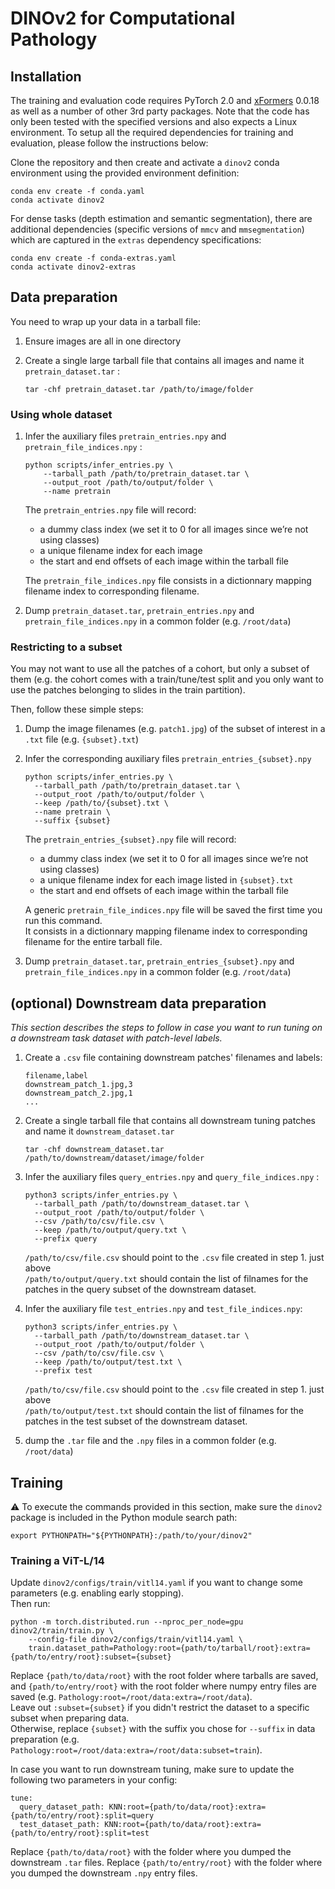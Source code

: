 # DINOv2 for Computational Pathology

## Installation

The training and evaluation code requires PyTorch 2.0 and [xFormers](https://github.com/facebookresearch/xformers) 0.0.18 as well as a number of other 3rd party packages. Note that the code has only been tested with the specified versions and also expects a Linux environment. To setup all the required dependencies for training and evaluation, please follow the instructions below:

Clone the repository and then create and activate a `dinov2` conda environment using the provided environment definition:

```shell
conda env create -f conda.yaml
conda activate dinov2
```

For dense tasks (depth estimation and semantic segmentation), there are additional dependencies (specific versions of `mmcv` and `mmsegmentation`) which are captured in the `extras` dependency specifications:

```shell
conda env create -f conda-extras.yaml
conda activate dinov2-extras
```

## Data preparation

You need to wrap up your data in a tarball file:

1. Ensure images are all in one directory
2. Create a single large tarball file that contains all images and name it `pretrain_dataset.tar` :

    ```shell
    tar -chf pretrain_dataset.tar /path/to/image/folder
    ```

### Using whole dataset

  1. Infer the auxiliary files `pretrain_entries.npy` and `pretrain_file_indices.npy` :

      ```shell
      python scripts/infer_entries.py \
          --tarball_path /path/to/pretrain_dataset.tar \
          --output_root /path/to/output/folder \
          --name pretrain
      ```

      The `pretrain_entries.npy` file will record:
      - a dummy class index (we set it to 0 for all images since we’re not using classes)
      - a unique filename index for each image
      - the start and end offsets of each image within the tarball file

      The `pretrain_file_indices.npy` file consists in a dictionnary mapping filename index to corresponding filename.

  2. Dump `pretrain_dataset.tar`, `pretrain_entries.npy` and `pretrain_file_indices.npy` in a common folder (e.g. `/root/data`)

### Restricting to a subset

You may not want to use all the patches of a cohort, but only a subset of them (e.g. the cohort comes with a train/tune/test split and you only want to use the patches belonging to slides in the train partition).

Then, follow these simple steps:

  1. Dump the image filenames (e.g. `patch1.jpg`) of the subset of interest in a `.txt` file (e.g. `{subset}.txt`)

  2. Infer the corresponding auxiliary files `pretrain_entries_{subset}.npy`

      ```shell
      python scripts/infer_entries.py \
        --tarball_path /path/to/pretrain_dataset.tar \
        --output_root /path/to/output/folder \
        --keep /path/to/{subset}.txt \
        --name pretrain \
        --suffix {subset}
      ```

      The `pretrain_entries_{subset}.npy` file will record:
      - a dummy class index (we set it to 0 for all images since we’re not using classes)
      - a unique filename index for each image listed in `{subset}.txt`
      - the start and end offsets of each image within the tarball file

      A generic `pretrain_file_indices.npy` file will be saved the first time you run this command.<br>
      It consists in a dictionnary mapping filename index to corresponding filename for the entire tarball file.

  3. Dump `pretrain_dataset.tar`, `pretrain_entries_{subset}.npy` and `pretrain_file_indices.npy` in a common folder (e.g. `/root/data`)

## (optional) Downstream data preparation

*This section describes the steps to follow in case you want to run tuning on a downstream task dataset with patch-level labels.*

1. Create a `.csv` file containing downstream patches' filenames and labels:

    ```
    filename,label
    downstream_patch_1.jpg,3
    downstream_patch_2.jpg,1
    ...
    ```

2. Create a single tarball file that contains all downstream tuning patches and name it `downstream_dataset.tar`

    ```shell
    tar -chf downstream_dataset.tar /path/to/downstream/dataset/image/folder
    ```

4. Infer the auxiliary files `query_entries.npy` and `query_file_indices.npy` :

    ```
    python3 scripts/infer_entries.py \
      --tarball_path /path/to/downstream_dataset.tar \
      --output_root /path/to/output/folder \
      --csv /path/to/csv/file.csv \
      --keep /path/to/output/query.txt \
      --prefix query
    ```

    `/path/to/csv/file.csv` should point to the `.csv` file created in step 1. just above<br>
    `/path/to/output/query.txt` should contain the list of filnames for the patches in the query subset of the downstream dataset.

5. Infer the auxiliary file `test_entries.npy` and `test_file_indices.npy`:

    ```
    python3 scripts/infer_entries.py \
      --tarball_path /path/to/downstream_dataset.tar \
      --output_root /path/to/output/folder \
      --csv /path/to/csv/file.csv \
      --keep /path/to/output/test.txt \
      --prefix test
    ```

    `/path/to/csv/file.csv` should point to the `.csv` file created in step 1. just above<br>
    `/path/to/output/test.txt` should contain the list of filnames for the patches in the test subset of the downstream dataset.

6. dump the `.tar` file and the `.npy` files in a common folder (e.g. `/root/data`)

## Training

:warning: To execute the commands provided in this section, make sure the `dinov2` package is included in the Python module search path:

```shell
export PYTHONPATH="${PYTHONPATH}:/path/to/your/dinov2"
```

### Training a ViT-L/14

Update `dinov2/configs/train/vitl14.yaml` if you want to change some parameters (e.g. enabling early stopping).<br>
Then run:

```shell
python -m torch.distributed.run --nproc_per_node=gpu dinov2/train/train.py \
    --config-file dinov2/configs/train/vitl14.yaml \
    train.dataset_path=Pathology:root={path/to/tarball/root}:extra={path/to/entry/root}:subset={subset}
```

Replace `{path/to/data/root}` with the root folder where tarballs are saved, and `{path/to/entry/root}` with the root folder where numpy entry files are saved (e.g. `Pathology:root=/root/data:extra=/root/data`).<br>
Leave out `:subset={subset}` if you didn't restrict the dataset to a specific subset when preparing data.<br>
Otherwise, replace `{subset}` with the suffix you chose for `--suffix` in data preparation (e.g. `Pathology:root=/root/data:extra=/root/data:subset=train`).

In case you want to run downstream tuning, make sure to update the following two parameters in your config:

```shell
tune:
  query_dataset_path: KNN:root={path/to/data/root}:extra={path/to/entry/root}:split=query
  test_dataset_path: KNN:root={path/to/data/root}:extra={path/to/entry/root}:split=test
```

Replace `{path/to/data/root}` with the folder where you dumped the downstream `.tar` files.
Replace `{path/to/entry/root}` with the folder where you dumped the downstream `.npy` entry files.
